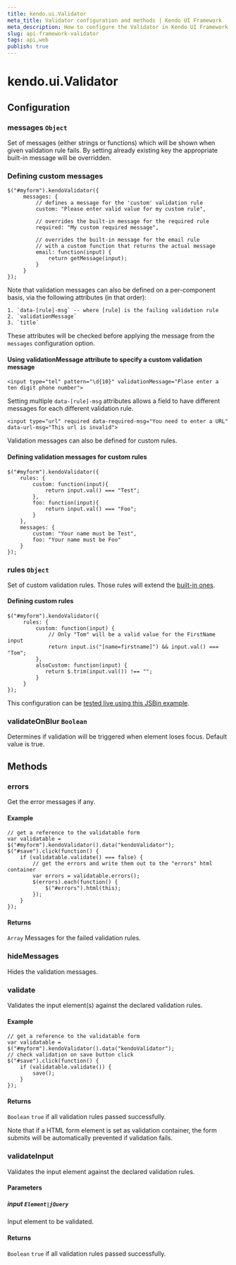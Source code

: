 ```yaml
---
title: kendo.ui.Validator
meta_title: Validator configuration and methods | Kendo UI Framework
meta_description: How to configure the Validator in Kendo UI Framework, get error messages and ensure the validation of the input elements in supported methods.
slug: api-framework-validator
tags: api,web
publish: true
---
```


# kendo.ui.Validator

## Configuration

### messages `Object`

Set of messages (either strings or functions) which will be shown when given validation rule fails.
By setting already existing key the appropriate built-in message will be overridden.

### Defining custom messages

    $("#myform").kendoValidator({
         messages: {
             // defines a message for the 'custom' validation rule
             custom: "Please enter valid value for my custom rule",

             // overrides the built-in message for the required rule
             required: "My custom required message",

             // overrides the built-in message for the email rule
             // with a custom function that returns the actual message
             email: function(input) {
                 return getMessage(input);
             }
         }
    });

Note that validation messages can also be defined on a per-component basis, via the following attributes (in that order):

    1. `data-[rule]-msg` -- where [rule] is the failing validation rule
    2. `validationMessage`
    3. `title`

These attributes will be checked before applying the message from the `messages` configuration option.

#### Using validationMessage attribute to specify a custom validation message

    <input type="tel" pattern="\d{10}" validationMessage="Plase enter a ten digit phone number">

Setting multiple `data-[rule]-msg` attributes allows a field to have different messages for each different validation rule.

    <input type="url" required data-required-msg="You need to enter a URL" data-url-msg="This url is invalid">

Validation messages can also be defined for custom rules.

#### Defining validation messages for custom rules

    $("#myform").kendoValidator({
        rules: {
            custom: function(input){
                return input.val() === "Test";
            },
            foo: function(input){
                return input.val() === "Foo";
            }
        },
        messages: {
            custom: "Your name must be Test",
            foo: "Your name must be Foo"
        }
    });

### rules `Object`

Set of custom validation rules. Those rules will extend the [built-in ones](/getting-started/framework/validator/overview#default-validation-rules).

#### Defining custom rules

    $("#myform").kendoValidator({
         rules: {
             custom: function(input) {
                 // Only "Tom" will be a valid value for the FirstName input
                 return input.is("[name=firstname]") && input.val() === "Tom";
             },
             alsoCustom: function(input) {
                return $.trim(input.val()) !== "";
             }
         }
    });

This configuration can be [tested live using this JSBin example](http://jsbin.com/erixot/3/edit).


### validateOnBlur `Boolean`

Determines if validation will be triggered when element loses focus. Default value is true.

## Methods

### errors

Get the error messages if any.

#### Example

    // get a reference to the validatable form
    var validatable = $("#myform").kendoValidator().data("kendoValidator");
    $("#save").click(function() {
        if (validatable.validate() === false) {
            // get the errors and write them out to the "errors" html container
            var errors = validatable.errors();
            $(errors).each(function() {
                $("#errors").html(this);
            });
        }
    });

#### Returns

`Array` Messages for the failed validation rules.

### hideMessages

Hides the validation messages.

### validate

Validates the input element(s) against the declared validation rules.

#### Example

    // get a reference to the validatable form
    var validatable = $("#myform").kendoValidator().data("kendoValidator");
    // check validation on save button click
    $("#save").click(function() {
        if (validatable.validate()) {
            save();
        }
    });

#### Returns

`Boolean` `true` if all validation rules passed successfully.

Note that if a HTML form element is set as validation container, the form submits will be automatically prevented if validation fails.


### validateInput

Validates the input element against the declared validation rules.

#### Parameters

##### input `Element|jQuery`

Input element to be validated.

#### Returns

`Boolean` `true` if all validation rules passed successfully.
